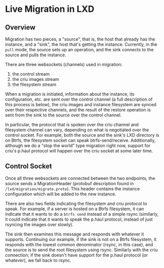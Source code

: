 # Live Migration in LXD

## Overview
Migration has two pieces, a "source", that is, the host that already has the
instance, and a "sink", the host that's getting the instance. Currently,
in the `pull` mode, the source sets up an operation, and the sink connects
to the source and pulls the instance.

There are three websockets (channels) used in migration:

  1. the control stream
  2. the criu images stream
  3. the filesystem stream

When a migration is initiated, information about the instance, its
configuration, etc. are sent over the control channel (a full
description of this process is below), the criu images and instance
filesystem are synced over their respective channels, and the result of
the restore operation is sent from the sink to the source over the
control channel.

In particular, the protocol that is spoken over the criu channel and filesystem
channel can vary, depending on what is negotiated over the control socket. For
example, both the source and the sink's LXD directory is on Btrfs, the
filesystem socket can speak btrfs-send/receive. Additionally, although we do a
"stop the world" type migration right now, support for criu's p.haul protocol
will happen over the criu socket at some later time.

## Control Socket
Once all three websockets are connected between the two endpoints, the
source sends a MigrationHeader (protobuf description found in
`/lxd/migration/migrate.proto`). This header contains the instance
configuration which will be added to the new instance.

There are also two fields indicating the filesystem and criu protocol to speak.
For example, if a server is hosted on a Btrfs filesystem, it can indicate that it
wants to do a `btrfs send` instead of a simple rsync (similarly, it could
indicate that it wants to speak the p.haul protocol, instead of just rsyncing
the images over slowly).

The sink then examines this message and responds with whatever it
supports. Continuing our example, if the sink is not on a Btrfs
filesystem, it responds with the lowest common denominator (rsync, in
this case), and the source is to send the root filesystem using rsync.
Similarly with the criu connection; if the sink doesn't have support for
the p.haul protocol (or whatever), we fall back to rsync.
